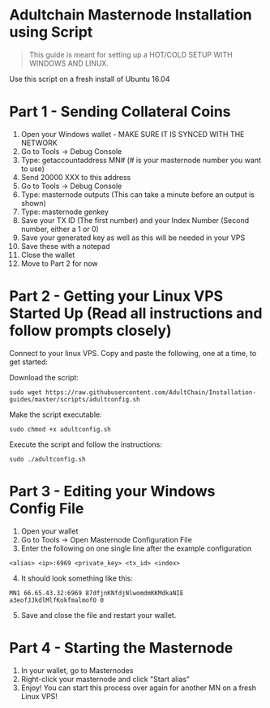 # Adultchain Masternode Installation using Script

> This guide is meant for setting up a HOT/COLD SETUP WITH WINDOWS AND LINUX. 

Use this script on a fresh install of Ubuntu 16.04

# Part 1 - Sending Collateral Coins

1. Open your Windows wallet - MAKE SURE IT IS SYNCED WITH THE NETWORK
2. Go to Tools -> Debug Console
3. Type: getaccountaddress MN# (# is your masternode number you want to use)
4. Send 20000 XXX to this address
5. Go to Tools -> Debug Console
6. Type: masternode outputs (This can take a minute before an output is shown)
7. Type: masternode genkey
7. Save your TX ID (The first number) and your Index Number (Second number, either a 1 or 0)
8. Save your generated key as well as this will be needed in your VPS
9. Save these with a notepad
10. Close the wallet
11. Move to Part 2 for now

# Part 2 - Getting your Linux VPS Started Up (Read all instructions and follow prompts closely)

Connect to your linux VPS. Copy and paste the following, one at a time, to get started:

Download the script:

`sudo wget https://raw.githubusercontent.com/AdultChain/Installation-guides/master/scripts/adultconfig.sh`

Make the script executable:

`sudo chmod +x adultconfig.sh`

Execute the script and follow the instructions:

`sudo ./adultconfig.sh`


# Part 3 - Editing your Windows Config File

1. Open your wallet
2. Go to Tools -> Open Masternode Configuration File
3. Enter the following on one single line after the example configuration

`<alias> <ip>:6969 <private_key> <tx_id> <index>`

4. It should look something like this:
 
`MN1 66.65.43.32:6969 87dfjnKNfdjNlwomdmKKMdkaNIE a3eofJJkdlMlfKokfmalmofO 0`

5. Save and close the file and restart your wallet.

# Part 4 - Starting the Masternode

1. In your wallet, go to Masternodes
2. Right-click your masternode and click "Start alias"
3. Enjoy!  You can start this process over again for another MN on a fresh Linux VPS!

